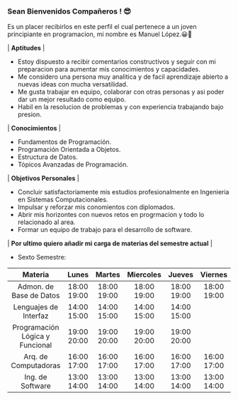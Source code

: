 ### Sean Bienvenidos Compañeros ! 😎

Es un placer recibirlos en este perfil el cual pertenece a un joven principiante en programacion, mi nombre es Manuel López.😀🧠

| **Aptitudes** |

  - Estoy dispuesto a recibir comentarios constructivos y seguir con mi preparacion para aumentar mis conocimientos y capacidades. 
  - Me considero una persona muy analitica y de facil aprendizaje abierto a nuevas ideas con mucha versatilidad.
  - Me gusta trabajar en equipo, colaborar con otras personas y asi poder dar un mejor resultado como equipo.
  - Habil en la resolucion de problemas y con experiencia trabajando bajo presion. 


| **Conocimientos** |

  - Fundamentos de Programación.
  - Programación Orientada a Objetos.
  - Estructura de Datos. 
  - Tópicos Avanzadas de Programación. 


| **Objetivos Personales** |

  - Concluir satisfactoriamente mis estudios profesionalmente en Ingenieria en Sistemas Computacionales. 
  - Impulsar y reforzar mis conomientos con diplomados. 
  - Abrir mis horizontes con nuevos retos en progrmacion y todo lo relacionado al area. 
  - Formar un equipo de trabajo para el desarrollo de software. 
  
  
  
  
  
  
  | **Por ultimo quiero añadir mi carga de materias del semestre actual** |
  
  
  - Sexto Semestre:

|             Materia             	|    Lunes    	|    Martes   	|  Miercoles  	|    Jueves   	|   Viernes   	|
|:-------------------------------:	|:-----------:	|:-----------:	|:-----------:	|:-----------:	|:-----------:	|
|     Admon. de  Base de Datos    	| 18:00 19:00 	| 18:00 19:00 	| 18:00 19:00 	| 18:00 19:00 	| 18:00 19:00 	|
|      Lenguajes de  Interfaz     	| 14:00 15:00 	| 14:00 15:00 	| 14:00 15:00 	| 14:00 15:00 	|             	|
| Programación Lógica y Funcional 	| 19:00 20:00 	| 19:00 20:00 	| 19:00 20:00 	| 19:00 20:00 	|             	|
|       Arq. de Computadoras      	| 16:00 17:00 	| 16:00 17:00 	| 16:00 17:00 	| 16:00 17:00 	| 16:00 17:00 	|
|         Ing. de Software        	| 13:00 14:00 	| 13:00 14:00 	| 13:00 14:00 	| 13:00 14:00 	| 13:00 14:00 	|


